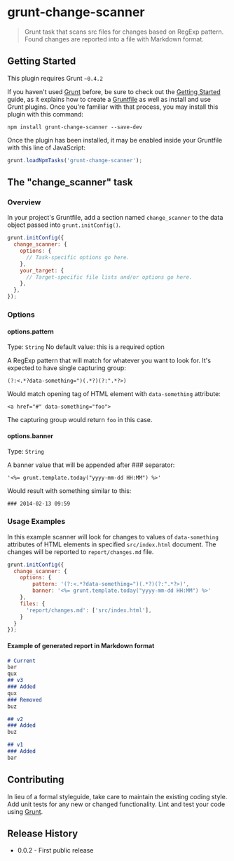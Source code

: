 # grunt-change-scanner

> Grunt task that scans src files for changes based on RegExp pattern. Found changes are reported into a file with Markdown format.

## Getting Started
This plugin requires Grunt `~0.4.2`

If you haven't used [Grunt](http://gruntjs.com/) before, be sure to check out the [Getting Started](http://gruntjs.com/getting-started) guide, as it explains how to create a [Gruntfile](http://gruntjs.com/sample-gruntfile) as well as install and use Grunt plugins. Once you're familiar with that process, you may install this plugin with this command:

```shell
npm install grunt-change-scanner --save-dev
```

Once the plugin has been installed, it may be enabled inside your Gruntfile with this line of JavaScript:

```js
grunt.loadNpmTasks('grunt-change-scanner');
```

## The "change_scanner" task

### Overview
In your project's Gruntfile, add a section named `change_scanner` to the data object passed into `grunt.initConfig()`.

```js
grunt.initConfig({
  change_scanner: {
    options: {
      // Task-specific options go here.
    },
    your_target: {
      // Target-specific file lists and/or options go here.
    },
  },
});
```

### Options

#### options.pattern
Type: `String`
No default value: this is a required option

A RegExp pattern that will match for whatever you want to look for. It's expected to have single capturing group:

    (?:<.*?data-something=")(.*?)(?:".*?>)
    
Would match opening tag of HTML element with `data-something` attribute:

    <a href="#" data-something="foo">

The capturing group would return `foo` in this case.

#### options.banner
Type: `String`

A banner value that will be appended after ### separator:

    '<%= grunt.template.today("yyyy-mm-dd HH:MM") %>'
    
Would result with something similar to this:
    
    ### 2014-02-13 09:59

### Usage Examples

In this example scanner will look for changes to values of `data-something` attributes of HTML elements in specified `src/index.html` document. The changes will be reported to `report/changes.md` file.

```js
grunt.initConfig({
  change_scanner: {
    options: {
        pattern: '(?:<.*?data-something=")(.*?)(?:".*?>)',
        banner: '<%= grunt.template.today("yyyy-mm-dd HH:MM") %>'
    },
    files: {
      'report/changes.md': ['src/index.html'],
    }
  }
});
```

#### Example of generated report in Markdown format

```md
# Current
bar
qux
## v3
### Added
qux
### Removed
buz

## v2
### Added
buz

## v1
### Added
bar
```


## Contributing
In lieu of a formal styleguide, take care to maintain the existing coding style. Add unit tests for any new or changed functionality. Lint and test your code using [Grunt](http://gruntjs.com/).

## Release History
* 0.0.2 - First public release
